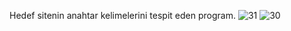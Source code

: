 Hedef sitenin anahtar kelimelerini tespit eden program.
![31](https://github.com/HamzaBravo/WebSiteInfoApp/assets/135147517/fa55c5c9-7f3e-4bac-8a1c-449d8af1de65)
![30](https://github.com/HamzaBravo/WebSiteInfoApp/assets/135147517/94db36fc-d444-4519-9454-25501f3396f6)

